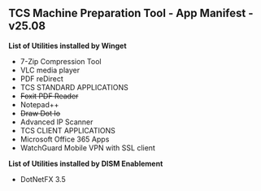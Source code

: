 ## TCS Machine Preparation Tool - App Manifest - v25.08 ##

**List of Utilities installed by Winget**

+ 7-Zip Compression Tool
+ VLC media player
+ PDF reDirect
+ TCS STANDARD APPLICATIONS
+ ~~Foxit PDF Reader~~
+ Notepad++
+ ~~Draw Dot Io~~
+ Advanced IP Scanner
+ TCS CLIENT APPLICATIONS
+ Microsoft Office 365 Apps
+ WatchGuard Mobile VPN with SSL client

**List of Utilities installed by DISM Enablement**

+ DotNetFX 3.5